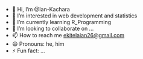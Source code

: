 - 👋 Hi, I’m @Ian-Kachara
- 👀 I’m interested in web development and statistics
- 🌱 I’m currently learning R_Programming
- 💞️ I’m looking to collaborate on ...
- 📫 How to reach me ekitelaian26@gmail.com
- 😄 Pronouns: he, him
- ⚡ Fun fact: ...

<!---
Ian-Kachara/Ian-Kachara is a ✨ special ✨ repository because its `README.md` (this file) appears on your GitHub profile.
You can click the Preview link to take a look at your changes.
--->
